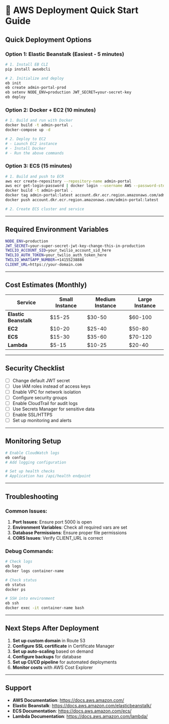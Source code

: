 # 🚀 AWS Deployment Quick Start Guide

## **Quick Deployment Options**

### **Option 1: Elastic Beanstalk (Easiest - 5 minutes)**

```bash
# 1. Install EB CLI
pip install awsebcli

# 2. Initialize and deploy
eb init
eb create admin-portal-prod
eb setenv NODE_ENV=production JWT_SECRET=your-secret-key
eb deploy
```

### **Option 2: Docker + EC2 (10 minutes)**

```bash
# 1. Build and run with Docker
docker build -t admin-portal .
docker-compose up -d

# 2. Deploy to EC2
# - Launch EC2 instance
# - Install Docker
# - Run the above commands
```

### **Option 3: ECS (15 minutes)**

```bash
# 1. Build and push to ECR
aws ecr create-repository --repository-name admin-portal
aws ecr get-login-password | docker login --username AWS --password-stdin account.dkr.ecr.region.amazonaws.com
docker build -t admin-portal .
docker tag admin-portal:latest account.dkr.ecr.region.amazonaws.com/admin-portal:latest
docker push account.dkr.ecr.region.amazonaws.com/admin-portal:latest

# 2. Create ECS cluster and service
```

---

## **Required Environment Variables**

```bash
NODE_ENV=production
JWT_SECRET=your-super-secret-jwt-key-change-this-in-production
TWILIO_ACCOUNT_SID=your_twilio_account_sid_here
TWILIO_AUTH_TOKEN=your_twilio_auth_token_here
TWILIO_WHATSAPP_NUMBER=+14155238886
CLIENT_URL=https://your-domain.com
```

---

## **Cost Estimates (Monthly)**

| Service | Small Instance | Medium Instance | Large Instance |
|---------|---------------|-----------------|----------------|
| **Elastic Beanstalk** | $15-25 | $30-50 | $60-100 |
| **EC2** | $10-20 | $25-40 | $50-80 |
| **ECS** | $15-30 | $35-60 | $70-120 |
| **Lambda** | $5-15 | $10-25 | $20-40 |

---

## **Security Checklist**

- [ ] Change default JWT secret
- [ ] Use IAM roles instead of access keys
- [ ] Enable VPC for network isolation
- [ ] Configure security groups
- [ ] Enable CloudTrail for audit logs
- [ ] Use Secrets Manager for sensitive data
- [ ] Enable SSL/HTTPS
- [ ] Set up monitoring and alerts

---

## **Monitoring Setup**

```bash
# Enable CloudWatch logs
eb config
# Add logging configuration

# Set up health checks
# Application has /api/health endpoint
```

---

## **Troubleshooting**

### **Common Issues:**

1. **Port Issues**: Ensure port 5000 is open
2. **Environment Variables**: Check all required vars are set
3. **Database Permissions**: Ensure proper file permissions
4. **CORS Issues**: Verify CLIENT_URL is correct

### **Debug Commands:**

```bash
# Check logs
eb logs
docker logs container-name

# Check status
eb status
docker ps

# SSH into environment
eb ssh
docker exec -it container-name bash
```

---

## **Next Steps After Deployment**

1. **Set up custom domain** in Route 53
2. **Configure SSL certificate** in Certificate Manager
3. **Set up auto-scaling** based on demand
4. **Configure backups** for database
5. **Set up CI/CD pipeline** for automated deployments
6. **Monitor costs** with AWS Cost Explorer

---

## **Support**

- **AWS Documentation**: https://docs.aws.amazon.com/
- **Elastic Beanstalk**: https://docs.aws.amazon.com/elasticbeanstalk/
- **ECS Documentation**: https://docs.aws.amazon.com/ecs/
- **Lambda Documentation**: https://docs.aws.amazon.com/lambda/ 